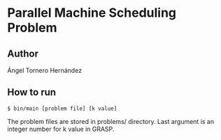 # Parallel Machine Scheduling Problem

## Author

Ángel Tornero Hernández

## How to run

```$ bin/main [problem file] [k value]```

The problem files are stored in problems/ directory. Last argument is an integer number for k value in GRASP.